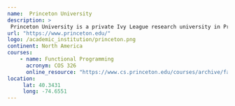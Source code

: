 ```yaml
---
name:  Princeton University
description: >
 Princeton University is a private Ivy League research university in Princeton, New Jersey. 
url: "https://www.princeton.edu/"
logo: /academic_institution/princeton.png
continent: North America
courses:
    - name: Functional Programming 
      acronym: COS 326
      online_resource: "https://www.cs.princeton.edu/courses/archive/fall14/cos326//"
location:
     lat: 40.3431
     long: -74.6551
---
```

